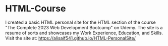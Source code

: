 # HTML-Course
I created a basic HTML personal site for the HTML section of the course "The Complete 2023 Web Development Bootcamp" on Udemy.
The site is a resume of sorts and showcases my Work Experience, Education, and Skills.
<br> Visit the site at: https://alisaif541.github.io/HTML-PersonalSite/
